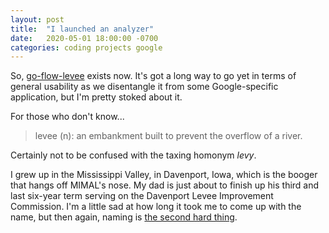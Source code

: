 ```yaml
---
layout: post
title:  "I launched an analyzer"
date:   2020-05-01 18:00:00 -0700
categories: coding projects google
---
```


So, [go-flow-levee](https://github.com/google/go-flow-levee) exists now.
It's got a long way to go yet in terms of general usability as we disentangle it from some Google-specific application, but I'm pretty stoked about it.

For those who don't know...

> levee (n): an embankment built to prevent the overflow of a river.

Certainly not to be confused with the taxing homonym *levy*.

I grew up in the Mississippi Valley, in Davenport, Iowa, which is the booger that hangs off MIMAL's nose.
My dad is just about to finish up his third and last six-year term serving on the Davenport Levee Improvement Commission.
I'm a little sad at how long it took me to come up with the name, but then again, naming is [the second hard thing](http://thecodelesscode.com/case/220).


